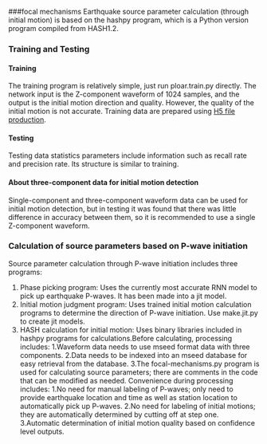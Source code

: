 ###focal mechanisms
Earthquake source parameter calculation (through initial motion) is based on the hashpy program, which is a Python version program compiled from HASH1.2.
### Training and Testing
#### Training
The training program is relatively simple, just run ploar.train.py directly. The network input is the Z-component waveform of 1024 samples, and the output is the initial motion direction and quality. However, the quality of the initial motion is not accurate. Training data are prepared using [H5 file production](hdf5-dataset-tools).

#### Testing
Testing data statistics parameters include information such as recall rate and precision rate. Its structure is similar to training.

#### About three-component data for initial motion detection
Single-component and three-component waveform data can be used for initial motion detection, but in testing it was found that there was little difference in accuracy between them, so it is recommended to use a single Z-component waveform.

### Calculation of source parameters based on P-wave initiation
Source parameter calculation through P-wave initiation includes three programs:
1. Phase picking program: Uses the currently most accurate RNN model to pick up earthquake P-waves. It has been made into a jit model.
2. Initial motion judgment program: Uses trained initial motion calculation programs to determine the direction of P-wave initiation. Use make.jit.py to create jit models.
3. HASH calculation for initial motion: Uses binary libraries included in hashpy programs for calculations.Before calculating, processing includes:
   1.Waveform data needs to use mseed format data with three components.
   2.Data needs to be indexed into an mseed database for easy retrieval from the database.
   3.The focal-mechanisms.py program is used for calculating source parameters; there are comments in the code that can be modified as needed.
Convenience during processing includes:
   1.No need for manual labeling of P-waves; only need to provide earthquake location and time as well as station location to automatically pick up P-waves.
   2.No need for labeling of initial motions; they are automatically determined by cutting off at step one.
   3.Automatic determination of initial motion quality based on confidence level outputs.